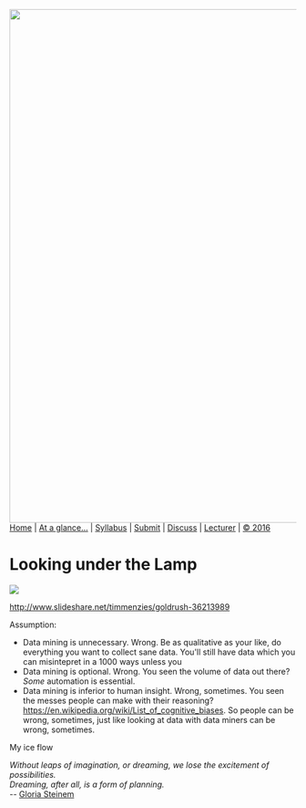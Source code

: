 [<img width=900 src="https://raw.githubusercontent.com/txt/fss16/master/img/fss16.png">](http://tiny.cc/fss2016)   
[Home](http://tiny.cc/fss2016) |
[At a glance...](https://github.com/txt/fss16/blob/master/doc/glance.md) |
[Syllabus](https://github.com/txt/fss16/blob/master/doc/syllabus.md) |
[Submit](http://tiny.cc/fss2016give) |
[Discuss](https://fss16.slack.com/) |
[Lecturer](http://menzies.us) |
[&copy; 2016](https://github.com/txt/fss16/blob/master/LICENSE.md) 


# Looking under the Lamp 

![](http://tiny.cc/soonish)

http://www.slideshare.net/timmenzies/goldrush-36213989

Assumption:

+ Data mining is unnecessary. Wrong. Be as qualitative as
  your like, do everything you want to collect sane
  data. You'll still have data which you can misintepret in a
  1000 ways unless you
+ Data mining is optional. Wrong. You seen the volume of
  data out there? _Some_ automation is essential.
+ Data mining is inferior to human insight. Wrong, sometimes. 
  You seen the messes people can make with their reasoning?
  https://en.wikipedia.org/wiki/List_of_cognitive_biases. So people can
  be wrong, sometimes, just like looking at data with data miners can be wrong,
  sometimes.


My ice flow

<em>Without leaps of imagination, or dreaming, we lose the excitement of possibilities.  
Dreaming, after all, is a form of planning.</em>  
-- [Gloria Steinem](https://en.wikipedia.org/wiki/Gloria_Steinem)



